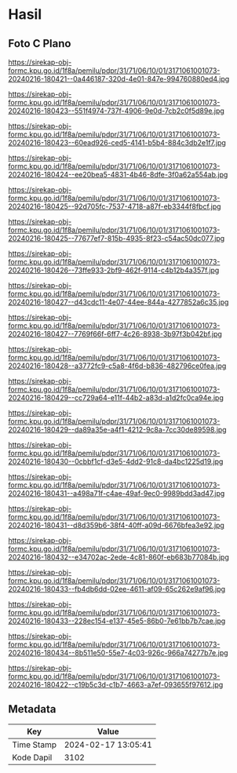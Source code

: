 # Hasil

## Foto C Plano

https://sirekap-obj-formc.kpu.go.id/1f8a/pemilu/pdpr/31/71/06/10/01/3171061001073-20240216-180421--0a446187-320d-4e01-847e-994760880ed4.jpg

https://sirekap-obj-formc.kpu.go.id/1f8a/pemilu/pdpr/31/71/06/10/01/3171061001073-20240216-180423--551f4974-737f-4906-9e0d-7cb2c0f5d89e.jpg

https://sirekap-obj-formc.kpu.go.id/1f8a/pemilu/pdpr/31/71/06/10/01/3171061001073-20240216-180423--60ead926-ced5-4141-b5b4-884c3db2e1f7.jpg

https://sirekap-obj-formc.kpu.go.id/1f8a/pemilu/pdpr/31/71/06/10/01/3171061001073-20240216-180424--ee20bea5-4831-4b46-8dfe-3f0a62a554ab.jpg

https://sirekap-obj-formc.kpu.go.id/1f8a/pemilu/pdpr/31/71/06/10/01/3171061001073-20240216-180425--92d705fc-7537-4718-a87f-eb3344f8fbcf.jpg

https://sirekap-obj-formc.kpu.go.id/1f8a/pemilu/pdpr/31/71/06/10/01/3171061001073-20240216-180425--77677ef7-815b-4935-8f23-c54ac50dc077.jpg

https://sirekap-obj-formc.kpu.go.id/1f8a/pemilu/pdpr/31/71/06/10/01/3171061001073-20240216-180426--73ffe933-2bf9-462f-9114-c4b12b4a357f.jpg

https://sirekap-obj-formc.kpu.go.id/1f8a/pemilu/pdpr/31/71/06/10/01/3171061001073-20240216-180427--d43cdc11-4e07-44ee-844a-4277852a6c35.jpg

https://sirekap-obj-formc.kpu.go.id/1f8a/pemilu/pdpr/31/71/06/10/01/3171061001073-20240216-180427--7769f66f-6ff7-4c26-8938-3b97f3b042bf.jpg

https://sirekap-obj-formc.kpu.go.id/1f8a/pemilu/pdpr/31/71/06/10/01/3171061001073-20240216-180428--a3772fc9-c5a8-4f6d-b836-482796ce0fea.jpg

https://sirekap-obj-formc.kpu.go.id/1f8a/pemilu/pdpr/31/71/06/10/01/3171061001073-20240216-180429--cc729a64-e11f-44b2-a83d-a1d2fc0ca94e.jpg

https://sirekap-obj-formc.kpu.go.id/1f8a/pemilu/pdpr/31/71/06/10/01/3171061001073-20240216-180429--da89a35e-a4f1-4212-9c8a-7cc30de89598.jpg

https://sirekap-obj-formc.kpu.go.id/1f8a/pemilu/pdpr/31/71/06/10/01/3171061001073-20240216-180430--0cbbf1cf-d3e5-4dd2-91c8-da4bc1225d19.jpg

https://sirekap-obj-formc.kpu.go.id/1f8a/pemilu/pdpr/31/71/06/10/01/3171061001073-20240216-180431--a498a71f-c4ae-49af-9ec0-9989bdd3ad47.jpg

https://sirekap-obj-formc.kpu.go.id/1f8a/pemilu/pdpr/31/71/06/10/01/3171061001073-20240216-180431--d8d359b6-38f4-40ff-a09d-6676bfea3e92.jpg

https://sirekap-obj-formc.kpu.go.id/1f8a/pemilu/pdpr/31/71/06/10/01/3171061001073-20240216-180432--e34702ac-2ede-4c81-860f-eb683b77084b.jpg

https://sirekap-obj-formc.kpu.go.id/1f8a/pemilu/pdpr/31/71/06/10/01/3171061001073-20240216-180433--fb4db6dd-02ee-4611-af09-65c262e9af96.jpg

https://sirekap-obj-formc.kpu.go.id/1f8a/pemilu/pdpr/31/71/06/10/01/3171061001073-20240216-180433--228ec154-e137-45e5-86b0-7e61bb7b7cae.jpg

https://sirekap-obj-formc.kpu.go.id/1f8a/pemilu/pdpr/31/71/06/10/01/3171061001073-20240216-180434--8b511e50-55e7-4c03-926c-966a74277b7e.jpg

https://sirekap-obj-formc.kpu.go.id/1f8a/pemilu/pdpr/31/71/06/10/01/3171061001073-20240216-180422--c19b5c3d-c1b7-4663-a7ef-093655f97612.jpg


## Metadata

| Key        | Value               |
| ---------- | ------------------- |
| Time Stamp | 2024-02-17 13:05:41 |
| Kode Dapil | 3102                |



